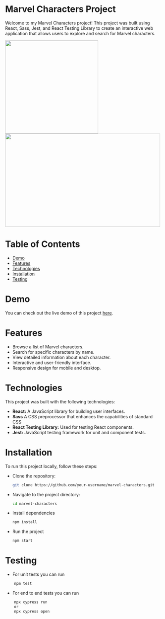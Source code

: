 # Marvel Characters Project

Welcome to my Marvel Characters project! This project was built using React, Sass, Jest, and React Testing Library to create an interactive web application that allows users to explore and search for Marvel characters.

<p float="left">
  <img src="https://github.com/VERRibeiro/marvel-characters/assets/25716858/8781337c-210a-4629-8654-e659009b14e4" width="300" height="300" />
  <img src="https://github.com/VERRibeiro/marvel-characters/assets/25716858/dd40346a-c51c-4079-baf4-9f9f18b354b5" width="500" height="300" />
</p>

# Table of Contents
<!--ts-->
- [Demo](#Demo)
- [Features](#Features)
- [Technologies](#Technologies)
- [Installation](#Installation)
- [Testing](#Testing)
<!--te-->
# Demo

You can check out the live demo of this project [here](https://verribeiro.github.io/marvel-characters/).

# Features

- Browse a list of Marvel characters.
- Search for specific characters by name.
- View detailed information about each character.
- Interactive and user-friendly interface.
- Responsive design for mobile and desktop.

# Technologies

This project was built with the following technologies:

- **React:** A JavaScript library for building user interfaces.
- **Sass** A CSS preprocessor that enhances the capabilities of standard CSS
- **React Testing Library:** Used for testing React components.
- **Jest:** JavaScript testing framework for unit and component tests.

# Installation

To run this project locally, follow these steps:

- Clone the repository:

   ```bash
   git clone https://github.com/your-username/marvel-characters.git
   ```
- Navigate to the project directory:
    ```bash
   cd marvel-characters
    ```
- Install dependencies
    ```bash
   npm install
   ```
- Run the project
    ```bash
   npm start
    ```


# Testing
- For unit tests you can run
```bash
    npm test
```
- For end to end tests you can run
```bash
    npx cypress run
    or
    npx cypress open
```

